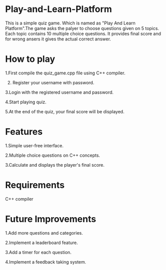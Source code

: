 # Play-and-Learn-Platform
This is a simple quiz game. Which is named as "Play And Learn Platform".The game asks the palyer to choose questions given on 5 topics. Each topic contains 10 multiple choice questions. It provides final score and for wrong ansers it gives the actual correct answer.
# How to play
1.First compile the quiz_game.cpp file using C++ compiler.

2. Register your username with password.
   
3.Login with the registered username and password.

4.Start playing quiz.

5.At the end of the quiz, your final score will be displayed.

# Features
1.Simple user-free interface.

2.Multiple choice questions on C++ concepts.

3.Calculate and displays the player's final score.

# Requirements

C++ compiler

# Future Improvements

1.Add more questions and categories.

2.Implement a leaderboard feature.

3.Add a timer for each question.

4.Implement a feedback taking system.
